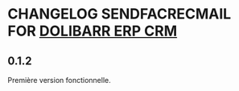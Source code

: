 # CHANGELOG SENDFACRECMAIL FOR <a href="https://www.dolibarr.org">DOLIBARR ERP CRM</a>

## 0.1.2
Première version fonctionnelle.
